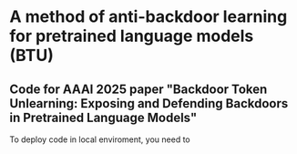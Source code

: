 # A method of anti-backdoor learning for pretrained language models (BTU)
Code for AAAI 2025 paper "Backdoor Token Unlearning:  Exposing and Defending Backdoors in Pretrained Language Models"
---
To deploy code in local enviroment, you need to
